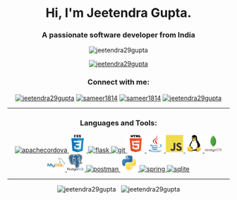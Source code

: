 <h1 align="center">Hi, I'm Jeetendra Gupta.</h1>
<h3 align="center">A passionate software developer from India</h3>

<p align="center"> <img src="https://komarev.com/ghpvc/?username=jeetendra29gupta&label=Profile%20views&color=0e75b6&style=flat" alt="jeetendra29gupta" /> </p>

<p align="center"> <a href="https://github.com/ryo-ma/github-profile-trophy"><img src="https://github-profile-trophy.vercel.app/?username=jeetendra29gupta" alt="jeetendra29gupta" /></a> </p>

<h3 align="center">Connect with me:</h3>
<p align="center">
<a href="https://linkedin.com/in/jeetendra29gupta" target="blank"><img align="center" src="https://cdn.jsdelivr.net/npm/simple-icons@3.0.1/icons/linkedin.svg" alt="jeetendra29gupta" height="30" width="40" /></a>
<a href="https://fb.com/sameer1814" target="blank"><img align="center" src="https://cdn.jsdelivr.net/npm/simple-icons@3.0.1/icons/facebook.svg" alt="sameer1814" height="30" width="40" /></a>
<a href="https://instagram.com/sameer1814" target="blank"><img align="center" src="https://cdn.jsdelivr.net/npm/simple-icons@3.0.1/icons/instagram.svg" alt="sameer1814" height="30" width="40" /></a>
<a href="https://www.hackerrank.com/jeetendra29gupta" target="blank"><img align="center" src="https://cdn.jsdelivr.net/npm/simple-icons@3.0.1/icons/hackerrank.svg" alt="jeetendra29gupta" height="30" width="40" /></a>
</p>
<hr>
<h3 align="center">Languages and Tools:</h3>
<p align="center"> <a href="https://cordova.apache.org/" target="_blank"> <img src="https://www.vectorlogo.zone/logos/apache_cordova/apache_cordova-icon.svg" alt="apachecordova" width="40" height="40"/> </a> <a href="https://www.w3schools.com/css/" target="_blank"> <img src="https://raw.githubusercontent.com/devicons/devicon/master/icons/css3/css3-original-wordmark.svg" alt="css3" width="40" height="40"/> </a> <a href="https://flask.palletsprojects.com/" target="_blank"> <img src="https://www.vectorlogo.zone/logos/pocoo_flask/pocoo_flask-icon.svg" alt="flask" width="40" height="40"/> </a> <a href="https://git-scm.com/" target="_blank"> <img src="https://www.vectorlogo.zone/logos/git-scm/git-scm-icon.svg" alt="git" width="40" height="40"/> </a> <a href="https://www.w3.org/html/" target="_blank"> <img src="https://raw.githubusercontent.com/devicons/devicon/master/icons/html5/html5-original-wordmark.svg" alt="html5" width="40" height="40"/> </a> <a href="https://www.java.com" target="_blank"> <img src="https://raw.githubusercontent.com/devicons/devicon/master/icons/java/java-original.svg" alt="java" width="40" height="40"/> </a> <a href="https://developer.mozilla.org/en-US/docs/Web/JavaScript" target="_blank"> <img src="https://raw.githubusercontent.com/devicons/devicon/master/icons/javascript/javascript-original.svg" alt="javascript" width="40" height="40"/> </a> <a href="https://www.linux.org/" target="_blank"> <img src="https://raw.githubusercontent.com/devicons/devicon/master/icons/linux/linux-original.svg" alt="linux" width="40" height="40"/> </a> <a href="https://www.mongodb.com/" target="_blank"> <img src="https://raw.githubusercontent.com/devicons/devicon/master/icons/mongodb/mongodb-original-wordmark.svg" alt="mongodb" width="40" height="40"/> </a> <a href="https://www.mysql.com/" target="_blank"> <img src="https://raw.githubusercontent.com/devicons/devicon/master/icons/mysql/mysql-original-wordmark.svg" alt="mysql" width="40" height="40"/> </a> <a href="https://www.postgresql.org" target="_blank"> <img src="https://raw.githubusercontent.com/devicons/devicon/master/icons/postgresql/postgresql-original-wordmark.svg" alt="postgresql" width="40" height="40"/> </a> <a href="https://postman.com" target="_blank"> <img src="https://www.vectorlogo.zone/logos/getpostman/getpostman-icon.svg" alt="postman" width="40" height="40"/> </a> <a href="https://www.python.org" target="_blank"> <img src="https://raw.githubusercontent.com/devicons/devicon/master/icons/python/python-original.svg" alt="python" width="40" height="40"/> </a> <a href="https://spring.io/" target="_blank"> <img src="https://www.vectorlogo.zone/logos/springio/springio-icon.svg" alt="spring" width="40" height="40"/> </a> <a href="https://www.sqlite.org/" target="_blank"> <img src="https://www.vectorlogo.zone/logos/sqlite/sqlite-icon.svg" alt="sqlite" width="40" height="40"/> </a> </p>
<hr>
<p align="center"><img src="https://github-readme-stats.vercel.app/api/top-langs?username=jeetendra29gupta&show_icons=true&locale=en&layout=compact" alt="jeetendra29gupta" /> &nbsp; <img src="https://github-readme-stats.vercel.app/api?username=jeetendra29gupta&show_icons=true&locale=en" alt="jeetendra29gupta" /></p>

